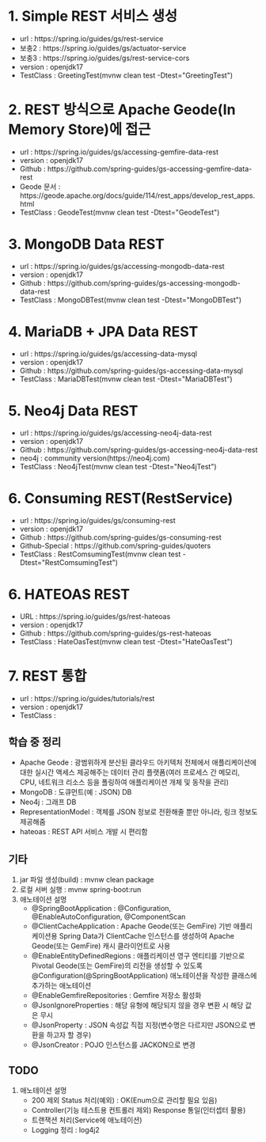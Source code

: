 # 1. Simple REST 서비스 생성

<ul>
	<li>url : https://spring.io/guides/gs/rest-service</li>
	<li>보충2 : https://spring.io/guides/gs/actuator-service</li>
	<li>보충3 : https://spring.io/guides/gs/rest-service-cors</li>
	<li>version : openjdk17</li>
	<li>TestClass : GreetingTest(mvnw clean test -Dtest="GreetingTest")</li>
</ul>


# 2. REST 방식으로 Apache Geode(In Memory Store)에 접근

<ul>
	<li>url : https://spring.io/guides/gs/accessing-gemfire-data-rest</li>
	<li>version : openjdk17</li>
	<li>Github : https://github.com/spring-guides/gs-accessing-gemfire-data-rest</li>
	<li>Geode 문서 : https://geode.apache.org/docs/guide/114/rest_apps/develop_rest_apps.html</li>
	<li>TestClass : GeodeTest(mvnw clean test -Dtest="GeodeTest")</li>
</ul>

# 3. MongoDB Data REST

<ul>
	<li>url : https://spring.io/guides/gs/accessing-mongodb-data-rest</li>
	<li>version : openjdk17</li>
	<li>Github : https://github.com/spring-guides/gs-accessing-mongodb-data-rest</li>
	<li>TestClass : MongoDBTest(mvnw clean test -Dtest="MongoDBTest")</li>
</ul>

# 4. MariaDB + JPA Data REST

<ul>
	<li>url : https://spring.io/guides/gs/accessing-data-mysql</li>
	<li>version : openjdk17</li>
	<li>Github : https://github.com/spring-guides/gs-accessing-data-mysql</li>
	<li>TestClass : MariaDBTest(mvnw clean test -Dtest="MariaDBTest")</li>
</ul>

# 5. Neo4j Data REST

<ul>
	<li>url : https://spring.io/guides/gs/accessing-neo4j-data-rest</li>
	<li>version : openjdk17</li>
	<li>Github : https://github.com/spring-guides/gs-accessing-neo4j-data-rest</li>
	<li>neo4j : community version(https://neo4j.com)</li>
	<li>TestClass : Neo4jTest(mvnw clean test -Dtest="Neo4jTest")</li>	
</ul>

# 6. Consuming REST(RestService)

<ul>
	<li>url : https://spring.io/guides/gs/consuming-rest</li>
	<li>version : openjdk17</li>
	<li>Github : https://github.com/spring-guides/gs-consuming-rest</li>
	<li>Github-Special : https://github.com/spring-guides/quoters</li>	
	<li>TestClass : RestComsumingTest(mvnw clean test -Dtest="RestComsumingTest")</li>		
</ul>

# 6. HATEOAS REST

<ul>
	<li>URL : https://spring.io/guides/gs/rest-hateoas</li>
	<li>version : openjdk17</li>
	<li>Github : https://github.com/spring-guides/gs-rest-hateoas</li>
	<li>TestClass : HateOasTest(mvnw clean test -Dtest="HateOasTest")</li>		
</ul>

# 7. REST 통합

<ul>
	<li>url : https://spring.io/guides/tutorials/rest</li>
	<li>version : openjdk17</li>
	<li>TestClass : </li>		
</ul>

## 학습 중 정리

<ul>
	<li>Apache Geode : 광범위하게 분산된 클라우드 아키텍처 전체에서 애플리케이션에 대한 실시간 액세스 제공해주는 데이터 관리 플랫폼(여러 프로세스 간 메모리, CPU, 네트워크 리소스 등을 폴링하여 애플리케이션 개체 및 동작을 관리)</li>
	<li>MongoDB : 도큐먼트(예 : JSON) DB</li>
	<li>Neo4j : 그래프 DB</li>	
	<li>RepresentationModel : 객체를 JSON 정보로 전환해줄 뿐만 아니라, 링크 정보도 제공해줌</li>
	<li>hateoas : REST API 서비스 개발 시 편리함</li>
</ul>



## 기타 

<ol type="2">
	<li>jar 파일 생성(build) : mvnw clean package</li>
	<li>로컬 서버 실행 : mvnw spring-boot:run</li>
	<li>애노테이션 설멍
		<ul>
			<li>@SpringBootApplication : @Configuration, @EnableAutoConfiguration, @ComponentScan</li>
			<li>@ClientCacheApplication : Apache Geode(또는 GemFire) 기반 애플리케이션용 Spring Data가 ClientCache 인스턴스를 생성하여 Apache Geode(또는 GemFire) 캐시 클라이언트로 사용</li>
			<li>@EnableEntityDefinedRegions : 애플리케이션 영구 엔티티를 기반으로 Pivotal Geode(또는 GemFire)의 리전을 생성할 수 있도록 @Configuration(@SpringBootApplication) 애노테이션을 작성한 클래스에 추가하는 애노테이션</li>
			<li>@EnableGemfireRepositories : Gemfire 저장소 활성화</li>
			<li>@JsonIgnoreProperties : 해당 유형에 해당되지 않을 경우 변환 시 해당 값은 무시</li>
			<li>@JsonProperty : JSON 속성값 직접 지정(변수명은 다르지만 JSON으로 변환을 하고자 할 경우)</li>
			<li>@JsonCreator : POJO 인스턴스를 JACKON으로 변경</li>
		</ul>
	</li>	
</ol>

## TODO

<ol type="2">
	<li>애노테이션 설멍
		<ul>
			<li>200 제외 Status 처리(예외) : OK(Enum으로 관리할 필요 있음)</li>
			<li>Controller(기능 테스트용 컨트롤러 제외) Response 통일(인터셉터 활용)</li>
			<li>트랜잭션 처리(Service에 애노테이션)</li>
			<li>Logging 정리 : log4j2</li>
		</ul>
	</li>	
</ol>

